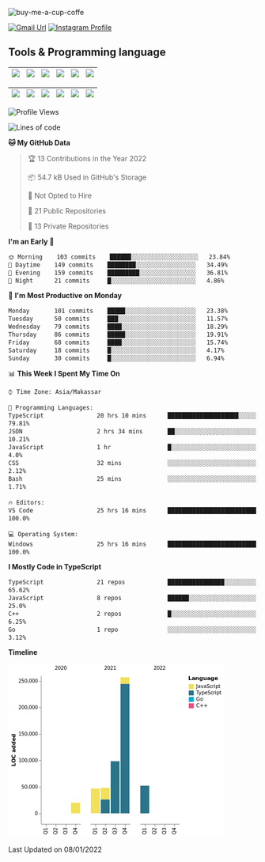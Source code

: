 
![buy-me-a-cup-coffe](https://www.buymeacoffee.com/assets/img/guidelines/download-assets-sm-1.svg)

[![Gmail Url](https://img.shields.io/twitter/url?label=aaulia.raahman@gmail.com&logo=gmail&style=social&url=http%3A%2F%2Fmailto%3Acontact.aaulia.raahman@gmail.com)](mailto:aaulia.raahman@gmail.com) [![Instagram Profile](https://img.shields.io/twitter/url?label=auliyrhman&logo=instagram&style=social&url=https://www.instagram.com/auliyrhman/)](https://www.instagram.com/auliyrhman)

## Tools & Programming language

| [<img src="https://upload.wikimedia.org/wikipedia/commons/4/4c/Typescript_logo_2020.svg" width="50">]() | [<img src="https://cdn.svgporn.com/logos/javascript.svg" width="50">]() | [<img src="https://cdn.svgporn.com/logos/mysql.svg" width="50">]() | <img src="https://cdn.svgporn.com/logos/firebase.svg" width="50"/> | <img src="https://cdn.svgporn.com/logos/mongodb.svg" width="50"/> | <img src="https://cdn.worldvectorlogo.com/logos/c.svg" width="50"/> |
| ------------------------------------------------------------------------------------------------------- | ----------------------------------------------------------------------- | --------------------------------------------------------------------------------------------- | ------------------------------------------------------------------ | ----------------------------------------------------------- | ------------------------------------------------------------------ |

| [<img src="https://www.svgrepo.com/show/306460/nestjs.svg" width="50">]() | [<img src="https://camo.githubusercontent.com/8ac3f7b51de4853384673841868d1c6eb9de77c3b44a891dc53ff9ec27457d3f/68747470733a2f2f636e63662d6272616e64696e672e6e65746c6966792e6170702f696d672f70726f6a656374732f677270632f686f72697a6f6e74616c2f636f6c6f722f677270632d686f72697a6f6e74616c2d636f6c6f722e737667" width="50">]() | [<img src="https://upload.wikimedia.org/wikipedia/commons/8/8e/Nextjs-logo.svg" width="50">]() | [<img src="https://upload.wikimedia.org/wikipedia/commons/a/a7/React-icon.svg" width="50">]() |  [<img src="https://upload.wikimedia.org/wikipedia/commons/d/d9/Node.js_logo.svg" width="50">]() | [<img src="https://cdn.svgporn.com/logos/express.svg" width="50">]() |
| ---------------------------------------------------------------------------------------------- | --------------------------------------------------------------------------------------------------------------------------------------------------------------------------------------------------------------------------------------------------------------------------------------------------------------------------- | ------------------------------------------------------------------------- | ------------------------------------------------------------------- | ------------------------------------------------------------------- | ------------------------------------------------------------------- |


<!--
**aulyarahman/aulyarahman** is a ✨ _special_ ✨ repository because its `README.md` (this file) appears on your GitHub profile.

Here are some ideas to get you started:

- 🔭 I’m currently working on ...
- 🌱 I’m currently learning ...
- 👯 I’m looking to collaborate on ...
- 🤔 I’m looking for help with ...
- 💬 Ask me about ...
- 📫 How to reach me: ...
- 😄 Pronouns: ...
- ⚡ Fun fact: ...
-->

<!--START_SECTION:waka-->
![Profile Views](http://img.shields.io/badge/Profile%20Views-0-blue)

![Lines of code](https://img.shields.io/badge/From%20Hello%20World%20I%27ve%20Written-523%20Thousand%20lines%20of%20code-blue)

**🐱 My GitHub Data** 

> 🏆 13 Contributions in the Year 2022
 > 
> 📦 54.7 kB Used in GitHub's Storage 
 > 
> 🚫 Not Opted to Hire
 > 
> 📜 21 Public Repositories 
 > 
> 🔑 13 Private Repositories  
 > 
**I'm an Early 🐤** 

```text
🌞 Morning    103 commits    ██████░░░░░░░░░░░░░░░░░░░   23.84% 
🌆 Daytime    149 commits    ████████░░░░░░░░░░░░░░░░░   34.49% 
🌃 Evening    159 commits    █████████░░░░░░░░░░░░░░░░   36.81% 
🌙 Night      21 commits     █░░░░░░░░░░░░░░░░░░░░░░░░   4.86%

```
📅 **I'm Most Productive on Monday** 

```text
Monday       101 commits    █████░░░░░░░░░░░░░░░░░░░░   23.38% 
Tuesday      50 commits     ███░░░░░░░░░░░░░░░░░░░░░░   11.57% 
Wednesday    79 commits     ████░░░░░░░░░░░░░░░░░░░░░   18.29% 
Thursday     86 commits     █████░░░░░░░░░░░░░░░░░░░░   19.91% 
Friday       68 commits     ████░░░░░░░░░░░░░░░░░░░░░   15.74% 
Saturday     18 commits     █░░░░░░░░░░░░░░░░░░░░░░░░   4.17% 
Sunday       30 commits     █░░░░░░░░░░░░░░░░░░░░░░░░   6.94%

```


📊 **This Week I Spent My Time On** 

```text
⌚︎ Time Zone: Asia/Makassar

💬 Programming Languages: 
TypeScript               20 hrs 10 mins      ████████████████████░░░░░   79.81% 
JSON                     2 hrs 34 mins       ██░░░░░░░░░░░░░░░░░░░░░░░   10.21% 
JavaScript               1 hr                █░░░░░░░░░░░░░░░░░░░░░░░░   4.0% 
CSS                      32 mins             ░░░░░░░░░░░░░░░░░░░░░░░░░   2.12% 
Bash                     25 mins             ░░░░░░░░░░░░░░░░░░░░░░░░░   1.71%

🔥 Editors: 
VS Code                  25 hrs 16 mins      █████████████████████████   100.0%

💻 Operating System: 
Windows                  25 hrs 16 mins      █████████████████████████   100.0%

```

**I Mostly Code in TypeScript** 

```text
TypeScript               21 repos            ████████████████░░░░░░░░░   65.62% 
JavaScript               8 repos             ██████░░░░░░░░░░░░░░░░░░░   25.0% 
C++                      2 repos             █░░░░░░░░░░░░░░░░░░░░░░░░   6.25% 
Go                       1 repo              ░░░░░░░░░░░░░░░░░░░░░░░░░   3.12%

```


**Timeline**

![Chart not found](https://raw.githubusercontent.com/aulyarahman/aulyarahman/main/charts/bar_graph.png) 


 Last Updated on 08/01/2022
<!--END_SECTION:waka-->
